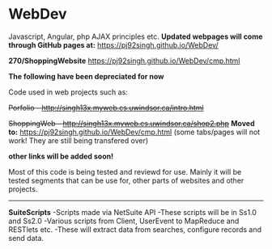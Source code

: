 # WebDev
Javascript, Angular, php AJAX principles etc.
**Updated webpages will come through GitHub pages at:**
https://pj92singh.github.io/WebDev/

**270/ShoppingWebsite**
https://pj92singh.github.io/WebDev/cmp.html


**The following have been depreciated for now**

Code used in web projects such as:

~~Porfolio - http://singh13x.myweb.cs.uwindsor.ca/intro.html~~

~~ShoppingWeb - http://singh13x.myweb.cs.uwindsor.ca/shop2.php~~
**Moved to:**
https://pj92singh.github.io/WebDev/cmp.html 
(some tabs/pages will not work! They are still being transfered over) 


**other links will be added soon!**

Most of this code is being tested and reviewd for use.
Mainly it will be tested segments that can be use for,
other parts of websites and other projects.

-------------------------------------------------------

**SuiteScripts**
-Scripts made via NetSuite API
-These scripts will be in Ss1.0 and Ss2.0 
-Various scripts from Client, UserEvent to MapReduce and RESTlets etc.
-These will extract data from searches, configure records and send data.



